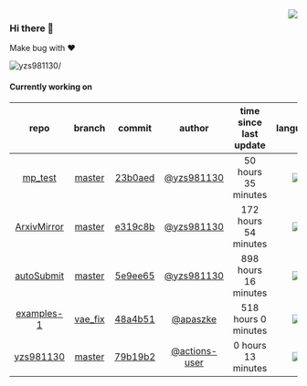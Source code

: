 <img align="right" src="https://github-readme-stats.vercel.app/api?username=yzs981130&show_icons=true&hide_title=true" />

### Hi there 👋


Make bug with ❤️

<p align="left"> <img src=https://komarev.com/ghpvc/?username=yzs981130 alt=yzs981130/> </p>


<!--
**yzs981130/yzs981130** is a ✨ _special_ ✨ repository because its `README.md` (this file) appears on your GitHub profile.

Here are some ideas to get you started:

- 🔭 I’m currently working on ...
- 🌱 I’m currently learning ...
- 👯 I’m looking to collaborate on ...
- 🤔 I’m looking for help with ...
- 💬 Ask me about ...
- 📫 How to reach me: ...
- 😄 Pronouns: ...
- ⚡ Fun fact: ...
-->

#### Currently working on


| repo | branch | commit | author | time since last update | language |
|:---:|:---:|:---:|:---:|:---:|:---:|
| [mp_test](https://github.com/yzs981130/mp_test) | [master](https://github.com/yzs981130/mp_test/tree/master) |[23b0aed](https://github.com/yzs981130/mp_test/commit/23b0aed54b34e8506e3217d1120aec121d0af8bc) | [@yzs981130](https://github.com/yzs981130) |50 hours 35 minutes | ![](https://img.shields.io/github/languages/top/yzs981130/mp_test)|
| [ArxivMirror](https://github.com/yzs981130/ArxivMirror) | [master](https://github.com/yzs981130/ArxivMirror/tree/master) |[e319c8b](https://github.com/yzs981130/ArxivMirror/commit/e319c8bd05c0b8e2ae671ff3c5a0a76b1fe53418) | [@yzs981130](https://github.com/yzs981130) |172 hours 54 minutes | ![](https://img.shields.io/github/languages/top/yzs981130/ArxivMirror)|
| [autoSubmit](https://github.com/yzs981130/autoSubmit) | [master](https://github.com/yzs981130/autoSubmit/tree/master) |[5e9ee65](https://github.com/yzs981130/autoSubmit/commit/5e9ee65e943ed52ae06a5f192e1e44dac15bf95f) | [@yzs981130](https://github.com/yzs981130) |898 hours 16 minutes | ![](https://img.shields.io/github/languages/top/yzs981130/autoSubmit)|
| [examples-1](https://github.com/yzs981130/examples-1) | [vae_fix](https://github.com/yzs981130/examples-1/tree/vae_fix) |[48a4b51](https://github.com/yzs981130/examples-1/commit/48a4b5113d1ecdae0319a297250f2273ea73de2d) | [@apaszke](https://github.com/apaszke) |518 hours 0 minutes | ![](https://img.shields.io/github/languages/top/yzs981130/examples-1)|
| [yzs981130](https://github.com/yzs981130/yzs981130) | [master](https://github.com/yzs981130/yzs981130/tree/master) |[79b19b2](https://github.com/yzs981130/yzs981130/commit/79b19b29a8a0525b3f279318be2950c9481152bc) | [@actions-user](https://github.com/actions-user) |0 hours 13 minutes | ![](https://img.shields.io/github/languages/top/yzs981130/yzs981130)|
